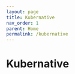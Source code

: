 ```yaml
---
layout: page
title: Kubernative
nav_order: 1
parent: Home
permalink: /kubernative
---
```


# Kubernative